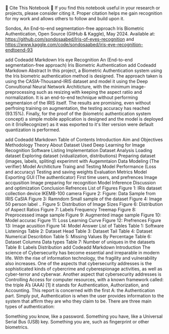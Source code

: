 🔴 Cite This Notebook 🔴
If you find this notebook useful in your research or projects, please consider citing it. Proper citation helps me gain recognition for my work and allows others to follow and build upon it.

Sondos, An End-to-end segmentation-free approach Iris Biometric Authentication, Open Source (GitHub & Kaggle), May 2024. Available at: https://github.com/sondosaabed/Iris-of-eyes-recognition and https://www.kaggle.com/code/sondosaabed/iris-eye-recognition-endtoend-93

add Codeadd Markdown
Iris eye Recognition
An (End-to-end segmentation-free approach) Iris Biometric Authentication
add Codeadd Markdown
Abstract
In this project, a Biometric Authentication system using the Iris biometric authentication method is designed. The approach taken is using the CASIA-Thousand-IRIS dataset and model it using the Deep Convultional Neural Network Architicture, with the minimum image-preprocessing such as resizing with keeping the aspect ratiio and normalization. It is an end-to-end technique without performing segmentaion of the IRIS itself. The results are promising, even without perfroing training on augmentation, the testing accuracy has reached (93.15%). Finally, for the proof of the (biometric authentication system concept) a simple mobile application is designed and the model is deployed on it (IrisRecognizer) as it was exported to it's liter version were default quantization is performed.

add Codeadd Markdown
Table of Contents
Introduction
Aim and Objectives
Methodology
Theory
About Dataset Used
Deep Learning for Image Recognition
Software Listing
Implementation
Dataset Analysis
Loading dataset
Exploring dataset (vidualization, distributions)
Preparing dataset (images, labels, spliting)
experimnt with Augemntaion
Data Modeling (The verifier)
Model Architicture
Traing and Testing
Model Performance (Loss and accuracy)
Testing and saving weights
Evaluation Metrics
Model Exporting
GUI (The authenticator)
First time users, and prefrences
Image accqusition
Image preparing for recognition
Model Inference
Discussion and optimization
Conclusion
Refrences
List of Figures
Figure 1: IRis dataset collection device IKEMB-100 camera
Figure 2: Figure: Data Sample from IRIS CaSIA
Figure 3: Ramndom Small sample of the dataset
Figure 4: Image 50 person label ..
Figure 5: Distribution of Image Sizes
Figure 6: Distribution of Aspect Ratios
Figure 7: Labels Frequency Treemap
Figure 8: Preprocessed image sample
Figure 9: Augmented image sample
Figure 10: Model accurac
Figure 11: Loss Learning Curve
Figure 12: Prefrences
Figure 13: Image acusition
Figure 14: Model Answer
List of Tables
Table 1: Software Listenings
Table 2: Dataset Head
Table 3: Dataset Tail
Table 4: Dataset Numerical Describtion
Table 5: Missing Values By Percentage
Table 6: Dataset Columns Data types
Table 7: Number of uniques in the datasets
Table 8: Labels Distribution
add Codeadd Markdown
Introduction
The science of Cybersecurity has become essential and irreparable in modern life. With the rise of information technology, the fragility and vulnerability also increases. One of the aspects that cybersecurity addresses is the sophisticated kinds of cybercrime and cyberespionage activities, as well as cyber-terror and cyberwar. Another aspect that cybersecurity addresses is Controlling Access for computer resources, with a known framework called: the triple A’s (AAA) [1] it stands for Authentication, Authorization, and Accounting. This report is concerned with the first A: the Authentication part. Simply put, Authentication is when the user provides information to the system that affirm they are who they claim to be. There are three main types of authentication:

Something you know, like a password.
Something you have, like a Universal Serial Bus (USB) key.
Something you are, such as fingerprint or other biometrics.
